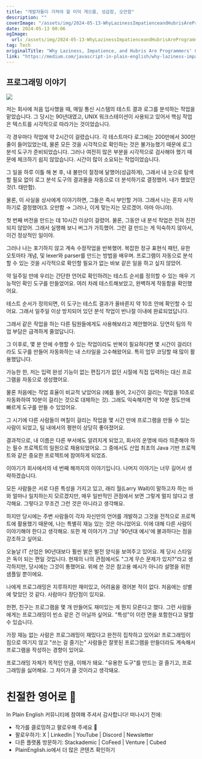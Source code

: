 ```yaml
---
title: "개발자들이 가져야 할 미덕 게으름, 성급함, 오만함"
description: ""
coverImage: "/assets/img/2024-05-13-WhyLazinessImpatienceandHubrisAreProgrammersGoldenVirtue_0.png"
date: 2024-05-13 00:06
ogImage: 
  url: /assets/img/2024-05-13-WhyLazinessImpatienceandHubrisAreProgrammersGoldenVirtue_0.png
tag: Tech
originalTitle: "Why Laziness, Impatience, and Hubris Are Programmers' Golden Virtue"
link: "https://medium.com/javascript-in-plain-english/why-laziness-impatience-and-hubris-are-programmers-golden-virtue-d21b23af2267"
---
```



## 프로그래밍 이야기

<img src="/assets/img/2024-05-13-WhyLazinessImpatienceandHubrisAreProgrammersGoldenVirtue_0.png" />

저는 회사에 처음 입사했을 때, 매일 통신 시스템의 테스트 결과 로그를 분석하는 작업을 맡았습니다. 그 당시는 90년대였고, UNIX 워크스테이션이 사용되고 있어서 핵심 작업은 텍스트를 시각적으로 따라가는 것이었습니다.

각 경우마다 작업에 약 2시간이 걸렸습니다. 각 테스트마다 로그에는 200만에서 300만 줄이 들어있었는데, 물론 모든 것을 시각적으로 확인하는 것은 불가능했기 때문에 로그 분석 도구가 준비되었습니다. 그러나 여전히 많은 부분을 시각적으로 검사해야 했기 때문에 체크하기 쉽지 않았습니다. 시간이 많이 소요되는 작업이었습니다.



그 일을 하루 이틀 해 본 후, 내 불만이 절정에 달했어(성급하게), 그래서 내 눈으로 탐색할 필요 없이 로그 분석 도구의 결과물을 자동으로 더 분석하기로 결정했어. 내가 했었던 것(1. 태만함).

물론, 이 사실을 상사에게 이야기하면, 그들은 즉시 부인할 거야. 그래서 나는 혼자 시작하기로 결정했어(3. 오만함 → 그러나, 이게 맞는지는 모르겠어. 아마 아니야).

첫 번째 버전을 만드는 데 10시간 이상이 걸렸어. 물론, 그동안 내 분석 작업은 전혀 진전되지 않았어. 그래서 실행해 보니 버그가 가득했어. 그런 걸 만드는 게 익숙하지 않아서, 이건 정상적인 일이야.

그러나 나는 포기하지 않고 계속 수정작업을 반복했어. 복잡한 정규 표현식 패턴, 유한 오토마타 개념, 및 lexer와 parser를 만드는 방법을 배우며. 프로그램이 자동으로 분석할 수 있는 것을 시각적으로 확인할 필요가 없는 바보 같은 일을 하고 싶지 않았어.



약 일주일 만에 우리는 간단한 언어로 확인하려는 테스트 순서를 정의할 수 있는 매우 기능적인 확인 도구를 만들었어요. 여러 차례 테스트해보았고, 완벽하게 작동함을 확인했어요.

테스트 순서가 정의되면, 이 도구는 테스트 결과가 올바른지 약 10초 안에 확인할 수 있어요. 그래서 일주일 이상 방치되어 있던 분석 작업이 반나절 이내에 완료되었답니다.

그래서 같은 작업을 하는 다른 팀원들에게도 사용해보라고 제안했어요. 당연히 팀의 작업 부담은 급격하게 줄었답니다.

그 이후로, 몇 분 안에 수행할 수 있는 작업이라도 반복이 필요하다면 몇 시간이 걸리더라도 도구를 만들어 자동화하는 내 스타일을 고수해왔어요. 특히 업무 코딩할 때 많이 활용했답니다.



가능한 한, 저는 입력 완성 기능이 없는 편집기가 없던 시절에 직접 입력하는 대신 프로그램을 자동으로 생성했어요.

물론 처음에는 작업 효율이 비교적 낮았어요 (예를 들어, 2시간이 걸리는 작업을 10초로 자동화하여 10분이 걸리는 것으로 대체하는 것). 그래도 익숙해지면 약 10분 정도만에 빠르게 도구를 만들 수 있었어요.

그 시기에 다른 사람들이 며칠이 걸리는 작업을 몇 시간 만에 프로그램을 만들 수 있는 사람이 되었고, 팀 내에서의 평판이 상당히 좋아졌어요.

결과적으로, 내 이름은 다른 부서에도 알려지게 되었고, 회사의 운명에 따라 의존해야 하는 필수 프로젝트의 일원으로 채용되었어요. 그 중에서도 산업 최초의 Java 기반 프로젝트와 같은 중요한 프로젝트에 참여하게 되었죠.



이야기가 회사에서의 네 번째 해까지의 이야기입니다. 나머지 이야기는 너무 길어서 생략하겠습니다.

모든 사람들은 서로 다른 특성을 가지고 있고, 래리 월(Larry Wall)이 말하고자 하는 바와 얼마나 일치하는지 모르겠지만, 매우 일반적인 관점에서 보면 그렇게 멀지 않다고 생각해요. 그렇다고 무조건 그런 것은 아니라고 생각해요.

하지만 당시에는 주변 사람들이 각자 자신만의 언어를 개발하고 그것을 전적으로 프로젝트에 활용했기 때문에, 나는 특별히 재능 있는 것은 아니었어요. 이에 대해 다른 사람이 이야기해야 한다고 생각해요. 또한 제 이야기가 그냥 '90년대 예시'에 불과하다는 점을 강조하고 싶어요.

오늘날 IT 산업은 90년대보다 훨씬 밝은 발전 양식을 보여주고 있어요. 제 당시 스타일은 독이 되는 편일 것입니다. 현재의 나의 관점에서도 "그게 무슨 문제가 있지?"라고 생각하지만, 당시에는 그것이 통했어요. 위에 쓴 것은 참고용 예시가 아니라 설명을 위한 샘플일 뿐이에요.



나에게 프로그래밍은 지루하지만 재미있고, 어려움을 겪어본 적이 없다. 처음에는 성별에 맞았던 것 같다. 사람마다 장단점이 있지요.

한편, 친구는 프로그램을 몇 개 만들어도 재미있는 게 뭔지 모른다고 했다. 그런 사람들에게는 프로그래밍이 빈소 같은 건 아닐까 싶어요. "특성"이 이런 면을 포함한다고 말할 수 있습니다.

가장 재능 없는 사람은 프로그래밍이 재밌다고 완전히 집착하고 있어요! 프로그래밍이 짐으로 여기지 않고 "쓰는 걸 즐기는" 사람들은 잘못된 프로그램을 만들더라도 계속해서 프로그램을 작성하는 경향이 있어요.

프로그래밍 자체가 목적인 만큼, 이해가 돼요. "유용한 도구"를 만드는 걸 즐기고, 프로그래밍을 싫어해요. 그 차이가 클 것이라고 생각돼요.



# 친절한 영어로 🚀

In Plain English 커뮤니티에 참여해 주셔서 감사합니다! 떠나시기 전에:

- 작가를 클로밍하고 팔로우해 주세요️ 👏️️
- 팔로우하기: X | LinkedIn | YouTube | Discord | Newsletter
- 다른 플랫폼 방문하기: Stackademic | CoFeed | Venture | Cubed
- PlainEnglish.io에서 더 많은 콘텐츠 확인하기